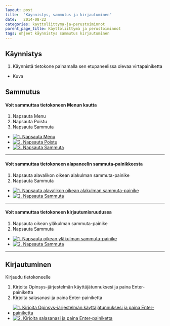 ```yaml
---
layout: post
title:  "Käynnistys, sammutus ja kirjautuminen"
date:   2014-08-22
categories: kayttoliittyma-ja-perustoiminnot
parent_page_title: Käyttöliittymä ja perustoiminnot
tags: ohjeet käynnistys sammutus kirjautuminen
---
```


<div class="pure-u-11-24">

<h2>Käynnistys</h2>
<ol>
  <li>
    Käynnistä tietokone painamalla sen etupaneelissa olevaa virtapainiketta
  </li>
</ol>

</div>

<div class="pure-u-11-24 images">
<ul>
  <li>
    Kuva
  </li>
</ul>
</div>

<div class="pure-u-11-24">

<h2>Sammutus</h2>
<h4>Voit sammuttaa tietokoneen Menun kautta</h4>
<ol>
  <li>Napsauta Menu</li>
  <li>Napsauta Poistu</li>
  <li>Napsauta Sammuta</li>
</ol>

</div>

<div class="pure-u-11-24 images">
<ul>
  <li>
    <a href="{{ site.baseurl }}/assets/images/valitse-menu.png" title="1. Napsauta Menu" class="swipebox"><img src="{{ site.baseurl }}/assets/images/valitse-menu-small.png" alt="1. Napsauta Menu"></a>
  </li>
  <li>
    <a href="{{ site.baseurl }}/assets/images/menu-poistu-aktiivinen.png" class="swipebox" title="2. Napsauta Poistu"><img src="{{ site.baseurl }}/assets/images/menu-poistu-aktiivinen-small.png" alt="2. Napsauta Poistu"></a>
  </li>
  <li>
  <a href="{{ site.baseurl }}/assets/images/menu-poistu-sammuta.png" class="swipebox" title="3. Napsauta Sammuta"><img src="{{ site.baseurl }}/assets/images/menu-poistu-sammuta-small.png" alt="3. Napsauta Sammuta"></a>
  </li>
</ul>
</div>

---

<div class="pure-u-11-24">
  <h4>Voit sammuttaa tietokoneen alapaneelin sammuta-painikkeesta</h4>
<ol>
  <li>Napsauta alavalikon oikean alakulman sammuta-painike</li>
  <li>Napsauta Sammuta</li>
</ol>
</div>
<div class="pure-u-11-24 images">
<ul>
  <li>
    <a href="{{ site.baseurl }}/assets/images/sammuta-alavalikko.png" class="swipebox" title="1. Napsauta alavalikon oikean alakulman sammuta-painike"><img src="{{ site.baseurl }}/assets/images/sammuta-alavalikko-small.png" alt="1. Napsauta alavalikon oikean alakulman sammuta-painike"></a>
  </li>
  <li>
    <a href="{{ site.baseurl }}/assets/images/sammuta-alavalikko-auki.png" class="swipebox" title="2. Napsauta Sammuta"><img src="{{ site.baseurl }}/assets/images/sammuta-alavalikko-auki-small.png" alt="2. Napsauta Sammuta"></a>
  </li>
</ul>
</div>

---

<div class="pure-u-11-24">
<h4>Voit sammuttaa tietokoneen kirjautumisruudussa</h4>
<ol>
  <li>Napsauta oikean yläkulman sammuta-painike</li>
  <li>Napsauta Sammuta</li>
</ol>
</div>

<div class="pure-u-11-24 images">
<ul>
  <li>
    <a href="{{ site.baseurl }}/assets/images/sammuta-kirjautumisruutu-painike.png" class="swipebox" title="1. Napsauta oikean yläkulman sammuta-painike"><img src="{{ site.baseurl }}/assets/images/sammuta-kirjautumisruutu-painike-small.png" alt="1. Napsauta oikean yläkulman sammuta-painike"></a>
  </li>
  <li>
    <a href="{{ site.baseurl }}/assets/images/sammuta-kirjautumisruutu-painike-aktiivinen.png" class="swipebox" title="2. Napsauta Sammuta"><img src="{{ site.baseurl }}/assets/images/sammuta-kirjautumisruutu-painike-aktiivinen-small.png" alt="2. Napsauta Sammuta"></a>
  </li>
</ul>
</div>

---

<div class="pure-u-11-24">

<h2>Kirjautuminen</h2>
<p>Kirjaudu tietokoneelle</p>
<ol>
  <li>Kirjoita Opinsys-järjestelmän käyttäjätunnuksesi ja paina Enter-painiketta</li>
  <li>Kirjoita salasanasi ja paina Enter-painiketta</li>
</ol>
</div>
<div class="pure-u-11-24 images">
<ul>
  <li>
    <a href="{{ site.baseurl }}/assets/images/kirjaudu-sisaan-tunnus.png" class="swipebox" title="1. Kirjoita Opinsys-järjestelmän käyttäjätunnuksesi ja paina Enter-painiketta"><img src="{{ site.baseurl }}/assets/images/kirjaudu-sisaan-tunnus-small.png" alt="1. Kirjoita Opinsys-järjestelmän käyttäjätunnuksesi ja paina Enter-painiketta"></a>
  </li>
  <li>
    <a href="{{ site.baseurl }}/assets/images/kirjaudu-sisaan-salasana.png" class="swipebox" title="2. Kirjoita salasanasi ja paina Enter-painiketta"><img src="{{ site.baseurl }}/assets/images/kirjaudu-sisaan-salasana-small.png" alt="2. Kirjoita salasanasi ja paina Enter-painiketta"></a>
  </li>
</ul>
</div>